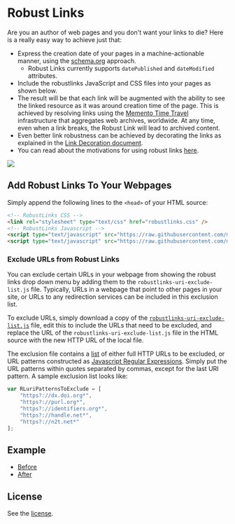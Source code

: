 # Robust Links
Are you an author of web pages and you don't want your links to die? Here is a really easy way to achieve just that:

* Express the creation date of your pages in a machine-actionable manner, using the [schema.org](https://schema.org/) approach.
  * Robust Links currently supports `datePublished` and `dateModified` attributes.
* Include the robustlinks JavaScript and CSS files into your pages as shown below.
* The result will be that each link will be augmented with the ability to see the linked resource as it was around creation time of the page. This is achieved by resolving links using the [Memento Time Travel](http://timetravel.mementoweb.org/guide/api/) infrastructure that aggregates web archives, worldwide. At any time, even when a link breaks, the Robust Link will lead to archived content.
* Even better link robustness can be achieved by decorating the links as explained in the [Link Decoration document](http://robustlinks.mementoweb.org/spec/).
* You can read about the motivations for using robust links [here](http://robustlinks.mementoweb.org/about/). 

![](http://robustlinks.mementoweb.org/demo/robustlinks_demo.gif)

## Add Robust Links To Your Webpages

Simply append the following lines to the `<head>` of your HTML source:

```html
<!-- RobustLinks CSS -->
<link rel="stylesheet" type="text/css" href="robustlinks.css" />
<!-- RobustLinks Javascript -->
<script type="text/javascript" src="https://raw.githubusercontent.com/mementoweb/robustlinks/master/robustlinks-min.js"></script>
<script type="text/javascript" src="https://raw.githubusercontent.com/mementoweb/robustlinks/master/robustlinks-uri-exclude-list.js"></script>
```

### Exclude URLs from Robust Links

You can exclude certain URLs in your webpage from showing the robust links drop down menu by adding them to the `robustlinks-uri-exclude-list.js` file. Typically, URLs in a webpage that point to other pages in your site, or URLs to any redirection services can be included in this exclusion list. 

To exclude URLs, simply download a copy of the [`robustlinks-uri-exclude-list.js`](https://raw.githubusercontent.com/mementoweb/robustlinks/master/robustlinks-uri-exclude-list.js) file, edit this to include the URLs that need to be excluded, and replace the URL of the `robustlinks-uri-exclude-list.js` file in the HTML source with the new HTTP URL of the local file. 

The exclusion file contains a [list](https://developer.mozilla.org/en-US/docs/Web/JavaScript/Reference/Global_Objects/Array) of either full HTTP URLs to be excluded, or URL patterns constructed as [Javascript Regular Expressions](https://developer.mozilla.org/en-US/docs/Web/JavaScript/Guide/Regular_Expressions). Simply put the URL patterns within quotes separated by commas, except for the last URI pattern. A sample exclusion list looks like:

```javascript
var RLuriPatternsToExclude = [
    "https?://dx.doi.org*",
    "https?://purl.org*",
    "https?://identifiers.org*",
    "https?://handle.net*",
    "https?://n2t.net*"
];
```

## Example
- [Before](http://robustlinks.mementoweb.org/demo/uri_references.html)
- [After](http://robustlinks.mementoweb.org/demo/uri_references_js.html) 

## License
See the [license](http://mementoweb.github.io/SiteStory/license.html).

